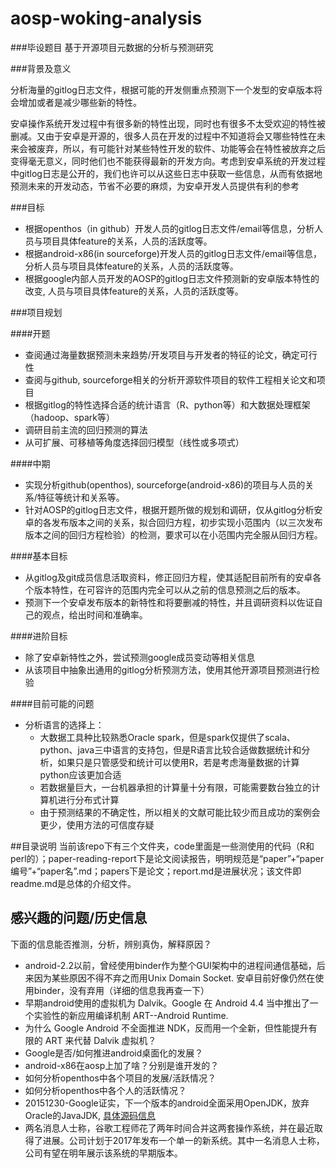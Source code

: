# aosp-woking-analysis

###毕设题目
基于开源项目元数据的分析与预测研究

###背景及意义

分析海量的gitlog日志文件，根据可能的开发侧重点预测下一个发型的安卓版本将会增加或者是减少哪些新的特性。

安卓操作系统开发过程中有很多新的特性出现，同时也有很多不太受欢迎的特性被删减。又由于安卓是开源的，很多人员在开发的过程中不知道将会又哪些特性在未来会被废弃，所以，有可能针对某些特性开发的软件、功能等会在特性被放弃之后变得毫无意义，同时他们也不能获得最新的开发方向。考虑到安卓系统的开发过程中gitlog日志是公开的，我们也许可以从这些日志中获取一些信息，从而有依据地预测未来的开发动态，节省不必要的麻烦，为安卓开发人员提供有利的参考

###目标

- 根据openthos（in github）开发人员的gitlog日志文件/email等信息，分析人员与项目具体feature的关系，人员的活跃度等。
- 根据android-x86(in sourceforge)开发人员的gitlog日志文件/email等信息，分析人员与项目具体feature的关系，人员的活跃度等。
- 根据google内部人员开发的AOSP的gitlog日志文件预测新的安卓版本特性的改变, 人员与项目具体feature的关系，人员的活跃度等。

###项目规划

####开题

- 查阅通过海量数据预测未来趋势/开发项目与开发者的特征的论文，确定可行性
- 查阅与github, sourceforge相关的分析开源软件项目的软件工程相关论文和项目
- 根据gitlog的特性选择合适的统计语言（R、python等）和大数据处理框架（hadoop、spark等）
- 调研目前主流的回归预测的算法
- 从可扩展、可移植等角度选择回归模型（线性或多项式）

####中期

 - 实现分析github(openthos), sourceforge(android-x86)的项目与人员的关系/特征等统计和关系等。
 - 针对AOSP的gitlog日志文件，根据开题所做的规划和调研，仅从gitlog分析安卓的各发布版本之间的关系，拟合回归方程，初步实现小范围内（以三次发布版本之间的回归方程检验）的检测，要求可以在小范围内完全服从回归方程。
  
####基本目标
 - 从gitlog及git成员信息活取资料，修正回归方程，使其适配目前所有的安卓各个版本特性，在可容许的范围内完全可以从之前的信息预测之后的版本。
 - 预测下一个安卓发布版本的新特性和将要删减的特性，并且调研资料以佐证自己的观点，给出时间和准确率。

####进阶目标
 - 除了安卓新特性之外，尝试预测google成员变动等相关信息
 - 从该项目中抽象出通用的gitlog分析预测方法，使用其他开源项目预测进行检验

####目前可能的问题
 - 分析语言的选择上：
    - 大数据工具种比较熟悉Oracle spark，但是spark仅提供了scala、python、java三中语言的支持包，但是R语言比较合适做数据统计和分析，如果只是只管感受和统计可以使用R，若是考虑海量数据的计算python应该更加合适
    - 若数据量巨大，一台机器承担的计算量十分有限，可能需要数台独立的计算机进行分布式计算
    - 由于预测结果的不确定性，所以相关的文献可能比较少而且成功的案例会更少，使用方法的可信度存疑

##目录说明
    当前该repo下有三个文件夹，code里面是一些测使用的代码（R和perl的）；paper-reading-report下是论文阅读报告，明明规范是“paper”+“paper编号”+“paper名”.md；papers下是论文；report.md是进展状况；该文件即readme.md是总体的介绍文件。

## 感兴趣的问题/历史信息
下面的信息能否推测，分析，辨别真伪，解释原因？

 - android-2.2以前，曾经使用binder作为整个GUI架构中的进程间通信基础，后来因为某些原因不得不弃之而用Unix Domain Socket.
 		安卓目前好像仍然在使用binder，没有弃用（详细的信息我再查一下）
 - 早期android使用的虚拟机为 Dalvik。Google 在 Android 4.4 当中推出了一个实验性的新应用编译机制 ART--Android Runtime.
 - 为什么 Google Android 不全面推进 NDK，反而用一个全新，但性能提升有限的 ART 来代替 Dalvik 虚拟机？
 - Google是否/如何推进android桌面化的发展？
 - android-x86在aosp上加了啥？分别是谁开发的？
 - 如何分析openthos中各个项目的发展/活跃情况？
 - 如何分析openthos中各个人的活跃情况？
 - 20151230-Google证实，下一个版本的android全面采用OpenJDK，放弃Oracle的JavaJDK, [具体源码信息](https://android.googlesource.com/platform/libcore.git/+/51b1b6997fd3f980076b8081f7f1165ccc2a4008)
 - 两名消息人士称，谷歌工程师花了两年时间合并这两套操作系统，并在最近取得了进展。公司计划于2017年发布一个单一的新系统。其中一名消息人士称，公司有望在明年展示该系统的早期版本。
 
